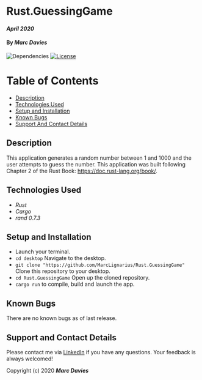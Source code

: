 # Rust.GuessingGame

#### _April 2020_

#### By _**Marc Davies**_

![Dependencies](https://img.shields.io/badge/dependencies-up%20to%20date-brightgreen.svg)
[![License](https://img.shields.io/badge/license-MIT-blue.svg)](https://opensource.org/licenses/MIT)

# Table of Contents

<!--ts-->
   * [Description](#description)
   * [Technologies Used](#technologies-used)
   * [Setup and Installation](#setup-and-installation)
   * [Known Bugs](#known-bugs)
   * [Support And Contact Details](#support-and-contact-details)
<!--te-->

## Description

This application generates a random number between 1 and 1000 and the user attempts to guess the number. This application was built following Chapter 2 of the Rust Book: https://doc.rust-lang.org/book/.

## Technologies Used

  * _Rust_
  * _Cargo_
  * _rand 0.7.3_

## Setup and Installation

* Launch your terminal.
* `cd desktop` Navigate to the desktop.
* `git clone "https://github.com/MarcLignarius/Rust.GuessingGame"` Clone this repository to your desktop.
* `cd Rust.GuessingGame` Open up the cloned repository.
* `cargo run` to compile, build and launch the app.

## Known Bugs
There are no known bugs as of last release.

## Support and Contact Details
Please contact me via <a href="https://www.linkedin.com/in/marcdaviesriot/">LinkedIn</a> if you have any questions. Your feedback is always welcomed!

Copyright (c) 2020 **_Marc Davies_**
